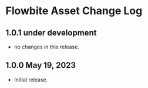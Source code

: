 Flowbite Asset Change Log
=========================

## 1.0.1 under development

- no changes in this release.

## 1.0.0 May 19, 2023

- Initial release.
